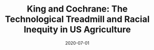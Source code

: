 ---
title: "King and Cochrane: The Technological Treadmill and Racial Inequity in US Agriculture"
collection: publications
permalink: /publication/2020-08-01-king-cochrane
excerpt: '*with Jacopo De Marinis*, Revise and Resubmit at Applied Economics Perspectives and Policy <br/>'
date: 2020-07-01
pubtype: 'working_paper'
venue: Manuscript
---